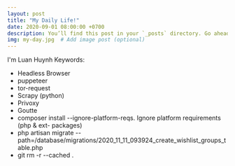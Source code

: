 ```yaml
---
layout: post
title: "My Daily Life!"
date: 2020-09-01 08:00:00 +0700
description: You’ll find this post in your `_posts` directory. Go ahead and edit it and re-build the site to see your changes. # Add post description (optional)
img: my-day.jpg  # Add image post (optional)
---
```

I'm Luan Huynh
Keywords:
- Headless Browser
- puppeteer
- tor-request
- Scrapy (python)
- Privoxy
- Goutte
- composer install --ignore-platform-reqs. Ignore platform requirements (php & ext- packages)
- php artisan migrate --path=/database/migrations/2020_11_11_093924_create_wishlist_groups_table.php
- git rm -r --cached .
